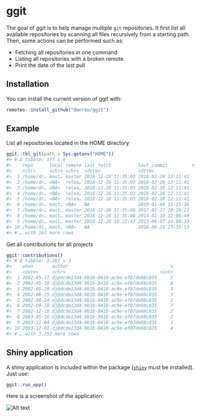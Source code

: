 
<!-- README.md is generated from README.Rmd. Please edit that file -->

# ggit

The goal of ggit is to help manage multiple `git` repositories. It first
list all available repositories by scanning all files recursively from a
starting path. Then, some actions can be performed such as:

  - Fetching all repositories in one command
  - Listing all repositories with a broken remote
  - Print the date of the last pull

## Installation

You can install the current version of ggit with:

``` r
remotes::install_github("denrou/ggit")
```

## Example

List all repositories located in the HOME directory

``` r
ggit::tbl_git(path = Sys.getenv("HOME"))
#> # A tibble: 177 x 6
#>    repo      local remote last_fetch          last_commit         n_authors
#>    <chr>     <chr> <chr>  <dttm>              <dttm>                  <int>
#>  1 /home/dr… mast… master 2018-12-28 11:35:03 2018-02-20 12:11:41        54
#>  2 /home/dr… <NA>  relea… 2018-12-28 11:35:03 2018-02-20 12:11:41        54
#>  3 /home/dr… <NA>  relea… 2018-12-28 11:35:03 2018-02-20 12:11:41        54
#>  4 /home/dr… <NA>  relea… 2018-12-28 11:35:03 2018-02-20 12:11:41        54
#>  5 /home/dr… <NA>  relea… 2018-12-28 11:35:03 2018-02-20 12:11:41        54
#>  6 /home/dr… mast… <NA>   NA                  2019-01-04 15:15:36         1
#>  7 /home/dr… mast… master 2018-12-28 11:35:08 2017-01-27 20:19:21         1
#>  8 /home/dr… mast… master 2018-12-28 11:35:08 2014-01-10 12:06:49         1
#>  9 /home/dr… mast… master 2018-12-28 10:22:47 2013-06-07 14:04:33         3
#> 10 /home/dr… mast… <NA>   NA                  2016-06-24 23:35:53         1
#> # … with 167 more rows
```

Get all contributions for all projects

``` r
ggit::contributions()
#> # A tibble: 3,262 x 3
#>    when       author                                      n
#>    <date>     <chr>                                   <int>
#>  1 2002-05-17 dj@dcde13d4-9b1b-0410-ac9e-ef07de68c835     5
#>  2 2002-05-18 dj@dcde13d4-9b1b-0410-ac9e-ef07de68c835     8
#>  3 2002-05-20 dj@dcde13d4-9b1b-0410-ac9e-ef07de68c835     3
#>  4 2002-06-25 dj@dcde13d4-9b1b-0410-ac9e-ef07de68c835     3
#>  5 2002-08-24 dj@dcde13d4-9b1b-0410-ac9e-ef07de68c835     1
#>  6 2002-09-10 dj@dcde13d4-9b1b-0410-ac9e-ef07de68c835     7
#>  7 2002-12-18 dj@dcde13d4-9b1b-0410-ac9e-ef07de68c835     2
#>  8 2003-05-16 dj@dcde13d4-9b1b-0410-ac9e-ef07de68c835     2
#>  9 2003-11-04 dj@dcde13d4-9b1b-0410-ac9e-ef07de68c835     1
#> 10 2003-12-01 dj@dcde13d4-9b1b-0410-ac9e-ef07de68c835     4
#> # … with 3,252 more rows
```

## Shiny application

A shiny application is included within the package
([`shiny`](https://github.com/rstudio/shiny) must be installed). Just
use:

``` r
ggit::run_app()
```

Here is a screenshot of the application:

![Alt
text](inst/images/Screenshot_2018-12-28%20Glance%20Git%20Repositories.png?raw=true
"Screenshot ggit shiny application")
